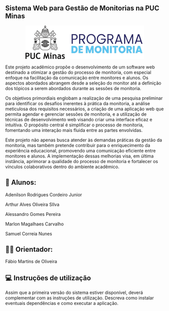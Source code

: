 ## Sistema Web para Gestão de Monitorias na PUC Minas

<p align="center">
  <a href="url"><img src="docs/relatorio/images/logo_monitoria.png" width="auto" height="auto" alt="Logo"></a>
</p>

Este projeto acadêmico propõe o desenvolvimento de um software web destinado a otimizar a gestão do processo de monitoria, com especial enfoque na facilitação da comunicação entre monitores e alunos. Os aspectos abordados abrangem desde a seleção do monitor até a definição dos tópicos a serem abordados durante as sessões de monitoria.

Os objetivos primordiais englobam a realização de uma pesquisa preliminar para identificar os desafios inerentes à prática da monitoria, a análise meticulosa dos requisitos necessários, a criação de uma aplicação web que permita agendar e gerenciar sessões de monitoria, e a utilização de técnicas de desenvolvimento web visando criar uma interface eficaz e intuitiva. O propósito central é simplificar o processo de monitoria, fomentando uma interação mais fluida entre as partes envolvidas.

Este projeto não apenas busca atender às demandas práticas da gestão da monitoria, mas também pretende contribuir para o enriquecimento da experiência educacional, promovendo uma comunicação eficiente entre monitores e alunos. A implementação dessas melhorias visa, em última instância, aprimorar a qualidade do processo de monitoria e fortalecer os vínculos colaborativos dentro do ambiente acadêmico.

## 👥 Alunos:
Adenilson Rodrigues Cordeiro Junior

Arthur Alves Oliveira SIlva

Alessandro Gomes Pereira

Marlon Magalhaes Carvalho

Samuel Correia Nunes


## 👩‍🏫 Orientador:
Fábio Martins de Oliveira

## 💻 Instruções de utilização
Assim que a primeira versão do sistema estiver disponível, deverá complementar com as instruções de utilização. Descreva como instalar eventuais dependências e como executar a aplicação.
